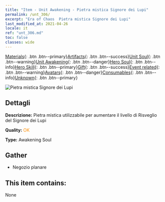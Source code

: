 ```yaml
---
title: "Item - Unit Awakening - Pietra mistica Signore dei Lupi"
permalink: /unt_306/
excerpt: "Era of Chaos  Pietra mistica Signore dei Lupi"
last_modified_at: 2021-04-26
locale: it
ref: "unt_306.md"
toc: false
classes: wide
---
```

 [Materials](/ItemsIT/){: .btn .btn--primary}[Artifacts](/ItemsIT/Artifacts/){: .btn .btn--success}[Unit Soul](/ItemsIT/UnitSoul/){: .btn .btn--warning}[Unit Awakening](/ItemsIT/UnitAwakening/){: .btn .btn--danger}[Hero Soul](/ItemsIT/HeroSoul/){: .btn .btn--info}[Hero Skill](/ItemsIT/HeroSkill/){: .btn .btn--primary}[Gift](/ItemsIT/Gift/){: .btn .btn--success}[Event related](/ItemsIT/Events/){: .btn .btn--warning}[Avatars](/ItemsIT/Avatars/){: .btn .btn--danger}[Consumables](/ItemsIT/Consumables/){: .btn .btn--info}[Unknown](/ItemsIT/Unknown/){: .btn .btn--primary}

 ![Pietra mistica Signore dei Lupi](/images/u/tia_langqibing.jpg)

## Dettagli
 **Descrizione:** Pietra mistica utilizzabile per aumentare il livello di Risveglio del Signore dei Lupi

 **Quality:** <span style="color: #FF8C00">OK</span>

 **Type:** Awakening Soul

## Gather

*    Negozio planare 

## This item contains:

  None

